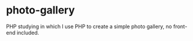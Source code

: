 # photo-gallery
PHP studying in which I use PHP to create a simple photo gallery, no front-end included.
